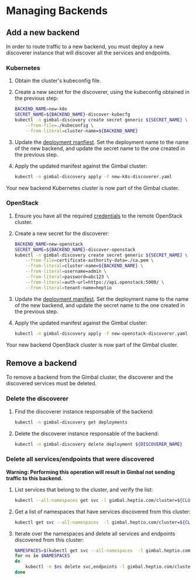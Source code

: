 # Managing Backends

## Add a new backend

In order to route traffic to a new backend, you must deploy a new discoverer instance that will discover all the services and endpoints.

### Kubernetes

1. Obtain the cluster's kubeconfig file.
2. Create a new secret for the discoverer, using the kubeconfig obtained in the previous step:

    ```sh
    BACKEND_NAME=new-k8s
    SECRET_NAME=${BACKEND_NAME}-discover-kubecfg
    kubectl -n gimbal-discovery create secret generic ${SECRET_NAME} \
        --from-file=./kubeconfig \
        --from-literal=cluster-name=${BACKEND_NAME}
    ```

3. Update the [deployment manfiest](../deployment/gimbal-discoverer/02-kubernetes-discoverer.yaml). Set the deployment name to the name of the new backend, and update the secret name to the one created in the previous step.
4. Apply the updated manifest against the Gimbal cluster:

    ```sh
    kubectl -n gimbal-discovery apply -f new-k8s-discoverer.yaml
    ```
Your new backend Kubernetes cluster is now part of the Gimbal cluster.

### OpenStack

1. Ensure you have all the required [credentials](./openstack-discoverer.md#credentials) to the remote OpenStack cluster.
2. Create a new secret for the discoverer:

    ```sh
    BACKEND_NAME=new-openstack
    SECRET_NAME=${BACKEND_NAME}-discover-openstack
    kubectl -n gimbal-discovery create secret generic ${SECRET_NAME} \
        --from-file=certificate-authority-data=./ca.pem \
        --from-literal=cluster-name=${BACKEND_NAME} \
        --from-literal=username=admin \
        --from-literal=password=abc123 \
        --from-literal=auth-url=https://api.openstack:5000/ \
        --from-literal=tenant-name=heptio
    ```

3. Update the [deployment manifest](../deployment/gimbal-discoverer/02-openstack-discoverer.yaml). Set the deployment name to the name of the new backend, and update the secret name to the one created in the previous step.
4. Apply the updated manifest against the Gimbal cluster:

    ```sh
    kubectl -n gimbal-discovery apply -f new-openstack-discoverer.yaml
    ```

Your new backend OpenStack cluster is now part of the Gimbal cluster.

## Remove a backend

To remove a backend from the Gimbal cluster, the discoverer and the discovered services must be deleted.

### Delete the discoverer

1. Find the discoverer instance responsable of the backend:

    ```sh
    kubectl -n gimbal-discovery get deployments
    ```

2. Delete the discoverer instance responsable of the backend:

    ```sh
    kubectl -n gimbal-discovery delete deployment ${DISCOVERER_NAME}
    ```

### Delete all services/endpoints that were discovered

**Warning: Performing this operation will result in Gimbal not sending traffic to this backend.**

1. List services that belong to the cluster, and verify the list:

    ```sh
    kubectl --all-namespaces get svc -l gimbal.heptio.com/cluster=${CLUSTER_NAME}
    ```

2. Get a list of namespaces that have services discovered from this cluster:

    ```sh
    kubectl get svc --all-namespaces  -l gimbal.heptio.com/cluster=${CLUSTER_NAME} -o jsonpath='{range .items[*]}{.metadata.namespace}{"\n"}{end}' | uniq
    ```

3. Iterate over the namespaces and delete all services and endpoints discovered from this cluster:

    ```sh
    NAMESPACES=$(kubectl get svc --all-namespaces  -l gimbal.heptio.com/cluster=${CLUSTER_NAME} -o jsonpath='{range .items[*]}{.metadata.namespace}{"\n"}{end}' | uniq)
    for ns in $NAMESPACES
    do
        kubectl -n $ns delete svc,endpoints -l gimbal.heptio.com/cluster=${CLUSTER_NAME}
    done

